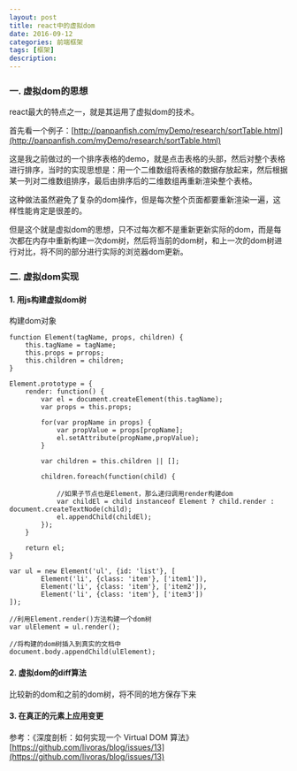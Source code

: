 ```yaml
---
layout: post
title: react中的虚拟dom
date: 2016-09-12
categories: 前端框架
tags: [框架]
description: 
---
```


### 一. 虚拟dom的思想

react最大的特点之一，就是其运用了虚拟dom的技术。

首先看一个例子：[http://panpanfish.com/myDemo/research/sortTable.html](http://panpanfish.com/myDemo/research/sortTable.html)

这是我之前做过的一个排序表格的demo，就是点击表格的头部，然后对整个表格进行排序，当时的实现思想是：用一个二维数组将表格的数据存放起来，然后根据某一列对二维数组排序，最后由排序后的二维数组再重新渲染整个表格。

这种做法虽然避免了复杂的dom操作，但是每次整个页面都要重新渲染一遍，这样性能肯定是很差的。

但是这个就是虚拟dom的思想，只不过每次都不是重新更新实际的dom，而是每次都在内存中重新构建一次dom树，然后将当前的dom树，和上一次的dom树进行对比，将不同的部分进行实际的浏览器dom更新。
 
### 二. 虚拟dom实现

#### 1. 用js构建虚拟dom树

构建dom对象

```
function Element(tagName, props, children) {
	this.tagName = tagName;
	this.props = prrops;
	this.children = children;
}

Element.prototype = {
	render: function() {
		var el = document.createElement(this.tagName);
		var props = this.props;

		for(var propName in props) {
			var propValue = props[propName];
			el.setAttribute(propName,propValue);
		}

		var children = this.children || [];

		children.foreach(function(child) {

			//如果子节点也是Element，那么递归调用render构建dom
			var childEl = child instanceof Element ? child.render : document.createTextNode(child);
			el.appendChild(childEl);
		});
	}

	return el;
}

var ul = new Element('ul', {id: 'list'}, [
		Element('li', {class: 'item'}, ['item1']),
		Element('li', {class: 'item'}, ['item2']),
		Element('li', {class: 'item'}, ['item3'])
]);

//利用Element.render()方法构建一个dom树
var ulElement = ul.render();

//将构建的dom树插入到真实的文档中
document.body.appendChild(ulElement);
```

#### 2. 虚拟dom的diff算法

比较新的dom和之前的dom树，将不同的地方保存下来


#### 3. 在真正的元素上应用变更


参考：《深度剖析：如何实现一个 Virtual DOM 算法》[https://github.com/livoras/blog/issues/13](https://github.com/livoras/blog/issues/13)